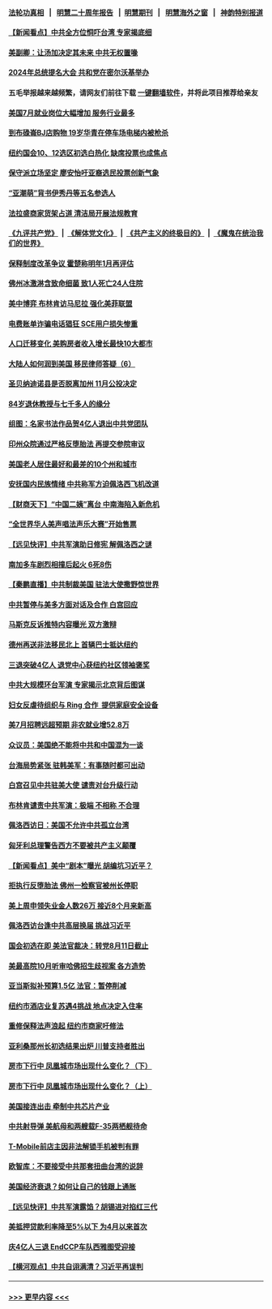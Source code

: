 #### [法轮功真相](https://github.com/gfw-breaker/truth/blob/master/README.md?t=0) &nbsp;&nbsp;|&nbsp;&nbsp; [明慧二十周年报告](https://github.com/gfw-breaker/mh-reports/blob/master/README.md?t=0) &nbsp;&nbsp;|&nbsp;&nbsp;[明慧期刊](https://github.com/gfw-breaker/mh-qikan) &nbsp;&nbsp;|&nbsp;&nbsp; [明慧海外之窗](https://github.com/gfw-breaker/mh-news/blob/master/README.md?t=0) &nbsp;&nbsp;|&nbsp;&nbsp; [神韵特别报道](https://github.com/gfw-breaker/mh-news/blob/master/shenyun.md?t=0)
#### [【新闻看点】中共全方位恫吓台湾 专家揭底细](../pages/nsc412/n13796691.md?t=08062101) 
#### [美副卿：让汤加决定其未来 中共无权置喙](../pages/nsc412/n13796939.md?t=08062101) 
#### [2024年总统提名大会 共和党在密尔沃基举办](../pages/nsc412/n13796841.md?t=08062101) 
#### 五毛举报越来越频繁，请网友们前往下载 [一键翻墙软件](https://github.com/gfw-breaker/ssr-accounts)，并将此项目推荐给亲友
#### [美国7月就业岗位大幅增加 服务行业最多](../pages/nsc412/n13796775.md?t=08062101) 
#### [到布碌崙BJ店购物 19岁华青在停车场电梯内被枪杀](../pages/nsc412/n13796842.md?t=08062101) 
#### [纽约国会10、12选区初选白热化 缺席投票也成焦点](../pages/nsc412/n13796856.md?t=08062101) 
#### [保守派立场坚定 廖安怡吁亚裔选民投票创新气象](../pages/nsc412/n13796846.md?t=08062101) 
#### [“亚潮萌”背书伊秀丹等五名参选人](../pages/nsc412/n13796858.md?t=08062101) 
#### [法拉盛商家货架占道 清洁局开展法规教育](../pages/nsc412/n13796850.md?t=08062101) 
#### [《九评共产党》](https://github.com/begood0513/9ping.md/blob/master/README.md) &nbsp;|&nbsp; [《解体党文化》](../../../../jtdwh.md/blob/master/README.md)  &nbsp;|&nbsp; [《共产主义的终极目的》](../../../../gczydzjmd.md/blob/master/README.md) &nbsp;|&nbsp; [《魔鬼在统治我们的世界》](../../../../mgztzwmdsj.md/blob/master/README.md) 
#### [保释制度改革争议 霍楚称明年1月再评估](../pages/nsc412/n13796829.md?t=08062101) 
#### [佛州冰激淋含致命细菌 致1人死亡24人住院](../pages/nsc412/n13796804.md?t=08062101) 
#### [美中博弈 布林肯访马尼拉 强化美菲联盟](../pages/nsc412/n13796815.md?t=08062101) 
#### [电费账单诈骗电话猖狂 SCE用户损失惨重](../pages/nsc412/n13796774.md?t=08062101) 
#### [人口迁移变化 美购房者收入增长最快10大都市](../pages/nsc412/n13796768.md?t=08062101) 
#### [大陆人如何润到美国 移民律师答疑（6）](../pages/nsc412/n13796752.md?t=08062101) 
#### [圣贝纳迪诺县是否脱离加州 11月公投决定](../pages/nsc412/n13796744.md?t=08062101) 
#### [84岁退休教授与七千多人的缘分](../pages/nsc412/n13796650.md?t=08062101) 
#### [组图：名家书法作品贺4亿人退出中共党团队](../pages/nsc412/n13796562.md?t=08062101) 
#### [印州众院通过严格反堕胎法 再提交参院审议](../pages/nsc412/n13796610.md?t=08062101) 
#### [美国老人居住最好和最差的10个州和城市](../pages/nsc412/n13796622.md?t=08062101) 
#### [安抚国内民族情绪 中共称军方迫佩洛西飞机改道](../pages/nsc412/n13796600.md?t=08062101) 
#### [【财商天下】“中国二姨”离台 中南海陷入新危机](../pages/nsc412/n13796698.md?t=08062101) 
#### [“全世界华人美声唱法声乐大赛”开始售票](../pages/nsc412/n13796723.md?t=08062101) 
#### [【远见快评】中共军演助日修宪 解佩洛西之谜](../pages/nsc412/n13796695.md?t=08062101) 
#### [南加多车剧烈相撞后起火 6死8伤](../pages/nsc412/n13796700.md?t=08062101) 
#### [【秦鹏直播】中共制裁美国 驻法大使撒野惊世界](../pages/nsc412/n13796673.md?t=08062101) 
#### [中共暂停与美多方面对话及合作 白宫回应](../pages/nsc412/n13796660.md?t=08062101) 
#### [马斯克反诉推特内容曝光 双方激辩](../pages/nsc412/n13796498.md?t=08062101) 
#### [德州再送非法移民北上 首辆巴士抵达纽约](../pages/nsc412/n13796502.md?t=08062101) 
#### [三退突破4亿人 退党中心获纽约社区领袖褒奖](../pages/nsc412/n13796091.md?t=08062101) 
#### [中共大规模环台军演 专家揭示北京背后图谋](../pages/nsc412/n13796523.md?t=08062101) 
#### [妇女反虐待组织与 Ring 合作  提供家庭安全设备](../pages/nsc412/n13796536.md?t=08062101) 
#### [美7月招聘远超预期 非农就业增52.8万](../pages/nsc412/n13796471.md?t=08062101) 
#### [众议员：美国绝不能将中共和中国混为一谈](../pages/nsc412/n13796423.md?t=08062101) 
#### [台海局势紧张 驻韩美军：有事随时都可出动](../pages/nsc412/n13796391.md?t=08062101) 
#### [白宫召见中共驻美大使 谴责对台升级行动](../pages/nsc412/n13796385.md?t=08062101) 
#### [布林肯谴责中共军演：极端 不相称 不合理](../pages/nsc412/n13796366.md?t=08062101) 
#### [佩洛西访日：美国不允许中共孤立台湾](../pages/nsc412/n13796343.md?t=08062101) 
#### [匈牙利总理警告西方不要被共产主义颠覆](../pages/nsc412/n13796273.md?t=08062101) 
#### [【新闻看点】美中“剧本”曝光 胡编坑习近平？](../pages/nsc412/n13795860.md?t=08062101) 
#### [拒执行反堕胎法 佛州一检察官被州长停职](../pages/nsc412/n13796115.md?t=08062101) 
#### [美上周申领失业金人数26万 接近8个月来新高](../pages/nsc412/n13795712.md?t=08062101) 
#### [佩洛西访台逢中共高层换届 挑战习近平](../pages/nsc412/n13796168.md?t=08062101) 
#### [国会初选在即 美法官裁决：转党8月11日截止](../pages/nsc412/n13796099.md?t=08062101) 
#### [美最高院10月听审哈佛招生歧视案 各方造势](../pages/nsc412/n13795990.md?t=08062101) 
#### [亚当斯拟补预算1.5亿 法官：暂停削减](../pages/nsc412/n13796082.md?t=08062101) 
#### [纽约市酒店业复苏遇4挑战 地点决定入住率](../pages/nsc412/n13796063.md?t=08062101) 
#### [重修保释法声浪起 纽约市商家吁修法](../pages/nsc412/n13796066.md?t=08062101) 
#### [亚利桑那州长初选结果出炉 川普支持者胜出](../pages/nsc412/n13795879.md?t=08062101) 
#### [房市下行中 凤凰城市场出现什么变化？（下）](../pages/nsc412/n13796118.md?t=08062101) 
#### [房市下行中 凤凰城市场出现什么变化？（上）](../pages/nsc412/n13796041.md?t=08062101) 
#### [美国接连出击 牵制中共芯片产业](../pages/nsc412/n13795971.md?t=08062101) 
#### [中共射导弹 美航母和两艘载F-35两栖舰待命](../pages/nsc412/n13795926.md?t=08062101) 
#### [T-Mobile前店主因非法解锁手机被判有罪](../pages/nsc412/n13795949.md?t=08062101) 
#### [欧智库：不要接受中共那套扭曲台湾的说辞](../pages/nsc412/n13795852.md?t=08062101) 
#### [美国经济衰退？如何让自己的钱跟上通胀](../pages/nsc412/n13795899.md?t=08062101) 
#### [【远见快评】中共军演露馅？胡锡进对掐红三代](../pages/nsc412/n13795871.md?t=08062101) 
#### [美抵押贷款利率降至5%以下 为4月以来首次](../pages/nsc412/n13795781.md?t=08062101) 
#### [庆4亿人三退 EndCCP车队西雅图受迎接](../pages/nsc412/n13795858.md?t=08062101) 
#### [【横河观点】中共自诩满清？习近平再误判](../pages/nsc412/n13795866.md?t=08062101) 

----
#### [ >>> 更早内容 <<< ](../indexes/nsc412-earlier.md)
